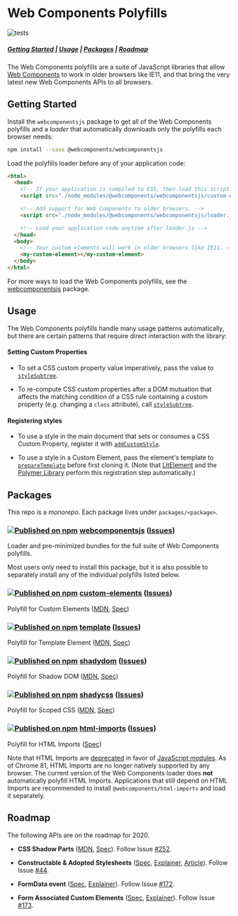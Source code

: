 # Web Components Polyfills

 ![tests](https://github.com/webcomponents/polyfills/workflows/tests/badge.svg?branch=master)

##### [Getting Started](#getting-started) | [Usage](#usage) | [Packages](#packages) | [Roadmap](#roadmap)

The Web Components polyfills are a suite of JavaScript libraries that allow
[Web Components](https://developer.mozilla.org/en-US/docs/Web/Web_Components)
to work in older browsers like IE11, and that bring the very latest new Web
Components APIs to all browsers.

## Getting Started

Install the `webcomponentsjs` package to get all of the Web Components
polyfills and a _loader_ that automatically downloads only the polyfills each
browser needs:

```bash
npm install --save @webcomponents/webcomponentsjs
```

Load the polyfills loader before any of your application code:

```html
<html>
  <head>
    <!-- If your application is compiled to ES5, then load this script first. -->
    <script src="./node_modules/@webcomponents/webcomponentsjs/custom-elements-es5-adapter.js"></script>

    <!-- Add support for Web Components to older browsers. -->
    <script src="./node_modules/@webcomponents/webcomponentsjs/loader.js"></script>

    <!-- Load your application code anytime after loader.js -->
  </head>
  <body>
    <!-- Your custom elements will work in older browsers like IE11. -->
    <my-custom-element></my-custom-element>
  </body>
</html>
```

For more ways to load the Web Components polyfills, see the
[webcomponentsjs](https://github.com/webcomponents/polyfills/tree/master/packages/webcomponentsjs#how-to-use)
package.

## Usage

The Web Components polyfills handle many usage patterns automatically, but
there are certain patterns that require direct interaction with the library:

#### Setting Custom Properties

- To set a CSS custom property value imperatively, pass the value to
  [`styleSubtree`](https://github.com/webcomponents/polyfills/tree/master/packages/shadycss#imperative-values-for-custom-properties).

- To re-compute CSS custom properties after a DOM mutuation that affects the
  matching condition of a CSS rule containing a custom property (e.g. changing
  a `class` attribute), call [`styleSubtree`](https://github.com/webcomponents/polyfills/tree/master/packages/shadycss#imperative-values-for-custom-properties).

#### Registering styles

- To use a style in the main document that sets or consumes a CSS Custom
  Property, register it with
  [`addCustomStyle`](https://github.com/webcomponents/polyfills/tree/master/packages/shadycss#about-customstyleinterface).

- To use a style in a Custom Element, pass the element's template to
  [`prepareTemplate`](https://github.com/webcomponents/polyfills/tree/master/packages/shadycss#usage)
  before first cloning it. (Note that
  [LitElement](https://lit-element.polymer-project.org) and the [Polymer
  Library](https://polymer-library.polymer-project.org) perform this
  registration step automatically.)

## Packages

This repo is a _monorepo_. Each package lives under `packages/<package>`.

### [![Published on npm](https://img.shields.io/npm/v/@webcomponents/webcomponentsjs.svg)](https://www.npmjs.com/package/@webcomponents/webcomponentsjs) [webcomponentsjs](https://github.com/webcomponents/polyfills/tree/master/packages/webcomponentsjs) ([Issues](https://github.com/webcomponents/polyfills/issues?q=is%3Aissue+is%3Aopen+label%3A%22Package%3A+webcomponentsjs%22))

Loader and pre-minimized bundles for the full suite of Web Components
polyfills.

Most users only need to install this package, but it is also possible to
separately install any of the individual polyfills listed below.

### [![Published on npm](https://img.shields.io/npm/v/@webcomponents/custom-elements.svg)](https://www.npmjs.com/package/@webcomponents/custom-elements) [custom-elements](https://github.com/webcomponents/polyfills/tree/master/packages/custom-elements) ([Issues](https://github.com/webcomponents/polyfills/issues?q=is%3Aissue+is%3Aopen+label%3A%22Package%3A+custom-elements%22))

Polyfill for Custom Elements ([MDN](https://developer.mozilla.org/en-US/docs/Web/Web_Components/Using_custom_elements), [Spec](https://html.spec.whatwg.org/multipage/custom-elements.html))

### [![Published on npm](https://img.shields.io/npm/v/@webcomponents/template.svg)](https://www.npmjs.com/package/@webcomponents/template) [template](https://github.com/webcomponents/polyfills/tree/master/packages/template) ([Issues](https://github.com/webcomponents/polyfills/issues?q=is%3Aissue+is%3Aopen+label%3A%22Package%3A+template%22))


Polyfill for Template Element ([MDN](https://developer.mozilla.org/en-US/docs/Web/API/HTMLTemplateElement), [Spec](https://developer.mozilla.org/en-US/docs/Web/Web_Components/Using_custom_elements))

### [![Published on npm](https://img.shields.io/npm/v/@webcomponents/shadydom.svg)](https://www.npmjs.com/package/@webcomponents/shadydom) [shadydom](https://github.com/webcomponents/polyfills/tree/master/packages/shadydom) ([Issues](https://github.com/webcomponents/polyfills/issues?q=is%3Aissue+is%3Aopen+label%3A%22Package%3A+shadydom%22))

Polyfill for Shadow DOM ([MDN](https://developer.mozilla.org/en-US/docs/Web/Web_Components/Using_shadow_DOM), [Spec](https://dom.spec.whatwg.org/#shadow-trees))

### [![Published on npm](https://img.shields.io/npm/v/@webcomponents/shadycss.svg)](https://www.npmjs.com/package/@webcomponents/shadycss) [shadycss](https://github.com/webcomponents/polyfills/tree/master/packages/shadycss) ([Issues](https://github.com/webcomponents/polyfills/issues?q=is%3Aissue+is%3Aopen+label%3A%22Package%3A+shadycss%22))

Polyfill for Scoped CSS ([MDN](https://developer.mozilla.org/en-US/docs/Web/Web_Components/Using_shadow_DOM), [Spec](https://drafts.csswg.org/css-scoping))

### [![Published on npm](https://img.shields.io/npm/v/@webcomponents/html-imports.svg)](https://www.npmjs.com/package/@webcomponents/html-imports) [html-imports](https://github.com/webcomponents/polyfills/tree/master/packages/shadycss) ([Issues](https://github.com/webcomponents/polyfills/issues?q=is%3Aissue+is%3Aopen+label%3A%22Package%3A+shadycss%22))

Polyfill for HTML Imports ([Spec](https://w3c.github.io/webcomponents/spec/imports/))

Note that HTML Imports are
[deprecated](https://groups.google.com/a/chromium.org/d/topic/blink-dev/h-JwMiPUnuU/discussion)
in favor of [JavaScript
modules](https://developer.mozilla.org/en-US/docs/Web/JavaScript/Guide/Modules).
As of Chrome 81, HTML Imports are no longer natively supported by any browser.
The current version of the Web Components loader does **not** automatically
polyfill HTML Imports. Applications that still depend on HTML Imports are
recommended to install `@webcomponents/html-imports` and load it separately.

## Roadmap

The following APIs are on the roadmap for 2020.

- **CSS Shadow Parts**
  ([MDN](https://developer.mozilla.org/en-US/docs/Web/CSS/::part),
  [Spec](https://www.w3.org/TR/css-shadow-parts-1/)). Follow Issue [#252](https://github.com/webcomponents/polyfills/issues/252).

- **Constructable & Adopted Stylesheets** ([Spec](https://wicg.github.io/construct-stylesheets/), [Explainer](https://github.com/WICG/construct-stylesheets/blob/gh-pages/explainer.md), [Article](https://developers.google.com/web/updates/2019/02/constructable-stylesheets")). Follow Issue [#44](https://github.com/webcomponents/polyfills/issues/44).

- **FormData event** ([Spec](https://html.spec.whatwg.org/multipage/form-control-infrastructure.html#the-formdataevent-interface), [Explainer](https://docs.google.com/document/d/1JO8puctCSpW-ZYGU8lF-h4FWRIDQNDVexzHoOQ2iQmY/edit#heading=h.veshh4ug726u)). Follow Issue [#172](https://github.com/webcomponents/polyfills/issues/172).

- **Form Associated Custom Elements** ([Spec](https://html.spec.whatwg.org/multipage/custom-elements.html#custom-elements-face-example), [Explainer](https://docs.google.com/document/d/1JO8puctCSpW-ZYGU8lF-h4FWRIDQNDVexzHoOQ2iQmY/edit?pli=1#heading=h.2hgix04sc53t)). Follow Issue [#173](https://github.com/webcomponents/polyfills/issues/173).
